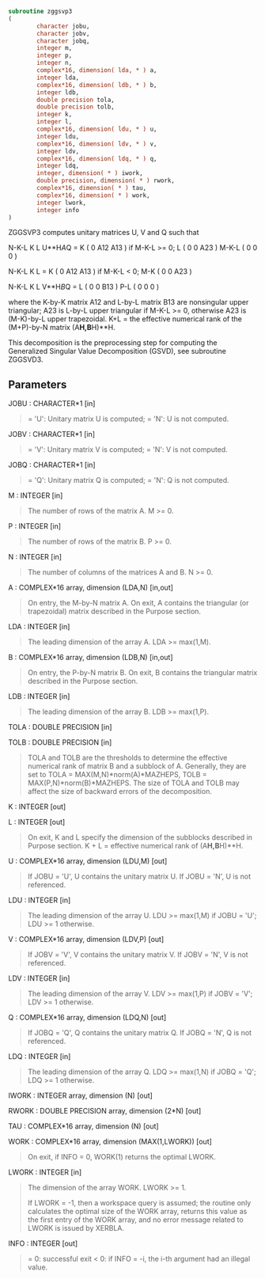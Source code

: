 ```fortran
subroutine zggsvp3
(
        character jobu,
        character jobv,
        character jobq,
        integer m,
        integer p,
        integer n,
        complex*16, dimension( lda, * ) a,
        integer lda,
        complex*16, dimension( ldb, * ) b,
        integer ldb,
        double precision tola,
        double precision tolb,
        integer k,
        integer l,
        complex*16, dimension( ldu, * ) u,
        integer ldu,
        complex*16, dimension( ldv, * ) v,
        integer ldv,
        complex*16, dimension( ldq, * ) q,
        integer ldq,
        integer, dimension( * ) iwork,
        double precision, dimension( * ) rwork,
        complex*16, dimension( * ) tau,
        complex*16, dimension( * ) work,
        integer lwork,
        integer info
)
```

ZGGSVP3 computes unitary matrices U, V and Q such that

N-K-L  K    L
U**H*A*Q =     K ( 0    A12  A13 )  if M-K-L >= 0;
L ( 0     0   A23 )
M-K-L ( 0     0    0  )

N-K-L  K    L
=     K ( 0    A12  A13 )  if M-K-L < 0;
M-K ( 0     0   A23 )

N-K-L  K    L
V**H*B*Q =   L ( 0     0   B13 )
P-L ( 0     0    0  )

where the K-by-K matrix A12 and L-by-L matrix B13 are nonsingular
upper triangular; A23 is L-by-L upper triangular if M-K-L >= 0,
otherwise A23 is (M-K)-by-L upper trapezoidal.  K+L = the effective
numerical rank of the (M+P)-by-N matrix (A**H,B**H)**H.

This decomposition is the preprocessing step for computing the
Generalized Singular Value Decomposition (GSVD), see subroutine
ZGGSVD3.

## Parameters
JOBU : CHARACTER*1 [in]
> = 'U':  Unitary matrix U is computed;
> = 'N':  U is not computed.

JOBV : CHARACTER*1 [in]
> = 'V':  Unitary matrix V is computed;
> = 'N':  V is not computed.

JOBQ : CHARACTER*1 [in]
> = 'Q':  Unitary matrix Q is computed;
> = 'N':  Q is not computed.

M : INTEGER [in]
> The number of rows of the matrix A.  M >= 0.

P : INTEGER [in]
> The number of rows of the matrix B.  P >= 0.

N : INTEGER [in]
> The number of columns of the matrices A and B.  N >= 0.

A : COMPLEX*16 array, dimension (LDA,N) [in,out]
> On entry, the M-by-N matrix A.
> On exit, A contains the triangular (or trapezoidal) matrix
> described in the Purpose section.

LDA : INTEGER [in]
> The leading dimension of the array A. LDA >= max(1,M).

B : COMPLEX*16 array, dimension (LDB,N) [in,out]
> On entry, the P-by-N matrix B.
> On exit, B contains the triangular matrix described in
> the Purpose section.

LDB : INTEGER [in]
> The leading dimension of the array B. LDB >= max(1,P).

TOLA : DOUBLE PRECISION [in]

TOLB : DOUBLE PRECISION [in]
> 
> TOLA and TOLB are the thresholds to determine the effective
> numerical rank of matrix B and a subblock of A. Generally,
> they are set to
> TOLA = MAX(M,N)*norm(A)*MAZHEPS,
> TOLB = MAX(P,N)*norm(B)*MAZHEPS.
> The size of TOLA and TOLB may affect the size of backward
> errors of the decomposition.

K : INTEGER [out]

L : INTEGER [out]
> 
> On exit, K and L specify the dimension of the subblocks
> described in Purpose section.
> K + L = effective numerical rank of (A**H,B**H)**H.

U : COMPLEX*16 array, dimension (LDU,M) [out]
> If JOBU = 'U', U contains the unitary matrix U.
> If JOBU = 'N', U is not referenced.

LDU : INTEGER [in]
> The leading dimension of the array U. LDU >= max(1,M) if
> JOBU = 'U'; LDU >= 1 otherwise.

V : COMPLEX*16 array, dimension (LDV,P) [out]
> If JOBV = 'V', V contains the unitary matrix V.
> If JOBV = 'N', V is not referenced.

LDV : INTEGER [in]
> The leading dimension of the array V. LDV >= max(1,P) if
> JOBV = 'V'; LDV >= 1 otherwise.

Q : COMPLEX*16 array, dimension (LDQ,N) [out]
> If JOBQ = 'Q', Q contains the unitary matrix Q.
> If JOBQ = 'N', Q is not referenced.

LDQ : INTEGER [in]
> The leading dimension of the array Q. LDQ >= max(1,N) if
> JOBQ = 'Q'; LDQ >= 1 otherwise.

IWORK : INTEGER array, dimension (N) [out]

RWORK : DOUBLE PRECISION array, dimension (2*N) [out]

TAU : COMPLEX*16 array, dimension (N) [out]

WORK : COMPLEX*16 array, dimension (MAX(1,LWORK)) [out]
> On exit, if INFO = 0, WORK(1) returns the optimal LWORK.

LWORK : INTEGER [in]
> The dimension of the array WORK. LWORK >= 1.
> 
> If LWORK = -1, then a workspace query is assumed; the routine
> only calculates the optimal size of the WORK array, returns
> this value as the first entry of the WORK array, and no error
> message related to LWORK is issued by XERBLA.

INFO : INTEGER [out]
> = 0:  successful exit
> < 0:  if INFO = -i, the i-th argument had an illegal value.
